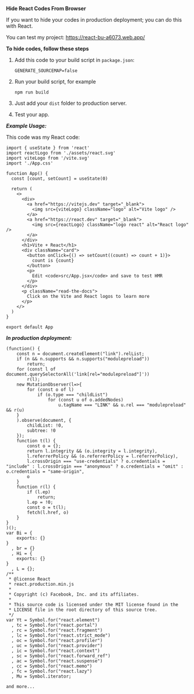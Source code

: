 ****Hide React Codes From Browser****

If you want to hide your codes in production deployment; you can do this with React.

You can test my project: https://react-bu-a6073.web.app/

**To hide codes, follow these steps**
1. Add this code to your build script in ```package.json```:

   ```
   GENERATE_SOURCEMAP=false
   ```
   
3. Run your build script, for example

   ```
   npm run build
   ```
   
4. Just add your ```dist``` folder to production server.
5. Test your app.

***Example Usage:***

This code was my React code:
```
import { useState } from 'react'
import reactLogo from './assets/react.svg'
import viteLogo from '/vite.svg'
import './App.css'

function App() {
  const [count, setCount] = useState(0)

  return (
    <>
      <div>
        <a href="https://vitejs.dev" target="_blank">
          <img src={viteLogo} className="logo" alt="Vite logo" />
        </a>
        <a href="https://react.dev" target="_blank">
          <img src={reactLogo} className="logo react" alt="React logo" />
        </a>
      </div>
      <h1>Vite + React</h1>
      <div className="card">
        <button onClick={() => setCount((count) => count + 1)}>
          count is {count}
        </button>
        <p>
          Edit <code>src/App.jsx</code> and save to test HMR
        </p>
      </div>
      <p className="read-the-docs">
        Click on the Vite and React logos to learn more
      </p>
    </>
  )
}

export default App
```

***In production deployment:***

```
(function() {
    const n = document.createElement("link").relList;
    if (n && n.supports && n.supports("modulepreload"))
        return;
    for (const l of document.querySelectorAll('link[rel="modulepreload"]'))
        r(l);
    new MutationObserver(l=>{
        for (const o of l)
            if (o.type === "childList")
                for (const u of o.addedNodes)
                    u.tagName === "LINK" && u.rel === "modulepreload" && r(u)
    }
    ).observe(document, {
        childList: !0,
        subtree: !0
    });
    function t(l) {
        const o = {};
        return l.integrity && (o.integrity = l.integrity),
        l.referrerPolicy && (o.referrerPolicy = l.referrerPolicy),
        l.crossOrigin === "use-credentials" ? o.credentials = "include" : l.crossOrigin === "anonymous" ? o.credentials = "omit" : o.credentials = "same-origin",
        o
    }
    function r(l) {
        if (l.ep)
            return;
        l.ep = !0;
        const o = t(l);
        fetch(l.href, o)
    }
}
)();
var Bi = {
    exports: {}
}
  , br = {}
  , Hi = {
    exports: {}
}
  , L = {};
/**
 * @license React
 * react.production.min.js
 *
 * Copyright (c) Facebook, Inc. and its affiliates.
 *
 * This source code is licensed under the MIT license found in the
 * LICENSE file in the root directory of this source tree.
 */
var Yt = Symbol.for("react.element")
  , tc = Symbol.for("react.portal")
  , rc = Symbol.for("react.fragment")
  , lc = Symbol.for("react.strict_mode")
  , oc = Symbol.for("react.profiler")
  , uc = Symbol.for("react.provider")
  , ic = Symbol.for("react.context")
  , sc = Symbol.for("react.forward_ref")
  , ac = Symbol.for("react.suspense")
  , cc = Symbol.for("react.memo")
  , fc = Symbol.for("react.lazy")
  , Mu = Symbol.iterator;

and more...
```
